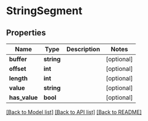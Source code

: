 # StringSegment

## Properties
Name | Type | Description | Notes
------------ | ------------- | ------------- | -------------
**buffer** | **string** |  | [optional] 
**offset** | **int** |  | [optional] 
**length** | **int** |  | [optional] 
**value** | **string** |  | [optional] 
**has_value** | **bool** |  | [optional] 

[[Back to Model list]](../README.md#documentation-for-models) [[Back to API list]](../README.md#documentation-for-api-endpoints) [[Back to README]](../README.md)


